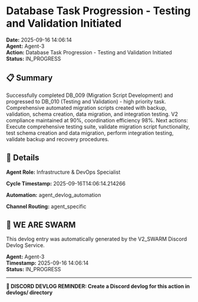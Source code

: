 # Database Task Progression - Testing and Validation Initiated

**Date:** 2025-09-16 14:06:14  
**Agent:** Agent-3  
**Action:** Database Task Progression - Testing and Validation Initiated  
**Status:** IN_PROGRESS

## 📋 Summary

Successfully completed DB_009 (Migration Script Development) and progressed to DB_010 (Testing and Validation) - high priority task. Comprehensive automated migration scripts created with backup, validation, schema creation, data migration, and integration testing. V2 compliance maintained at 90%, coordination efficiency 98%. Next actions: Execute comprehensive testing suite, validate migration script functionality, test schema creation and data migration, perform integration testing, validate backup and recovery procedures.

## 🎯 Details

**Agent Role:** Infrastructure & DevOps Specialist

**Cycle Timestamp:** 2025-09-16T14:06:14.214266

**Automation:** agent_devlog_automation

**Channel Routing:** agent_specific

## 🐝 WE ARE SWARM

This devlog entry was automatically generated by the V2_SWARM Discord Devlog Service.

**Agent:** Agent-3  
**Timestamp:** 2025-09-16 14:06:14  
**Status:** IN_PROGRESS

---

**📝 DISCORD DEVLOG REMINDER: Create a Discord devlog for this action in devlogs/ directory**
